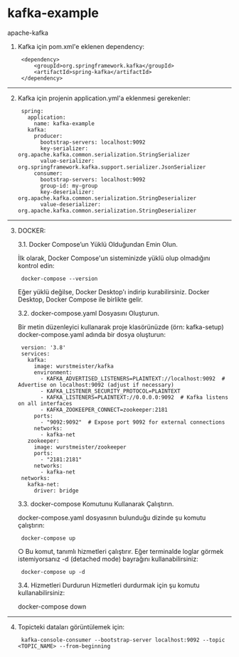 # kafka-example
apache-kafka

1. Kafka için pom.xml'e eklenen dependency:
   
		<dependency>
			<groupId>org.springframework.kafka</groupId>
			<artifactId>spring-kafka</artifactId>
		</dependency>

--------------------------------------------------------------------------------------------------------------------
2. Kafka için projenin application.yml'a eklenmesi gerekenler:

		spring:
		  application:
		    name: kafka-example
		  kafka:
		    producer:
		      bootstrap-servers: localhost:9092
		      key-serializer: org.apache.kafka.common.serialization.StringSerializer
		      value-serializer: org.springframework.kafka.support.serializer.JsonSerializer
		    consumer:
		      bootstrap-servers: localhost:9092
		      group-id: my-group
		      key-deserializer: org.apache.kafka.common.serialization.StringDeserializer
		      value-deserializer: org.apache.kafka.common.serialization.StringDeserializer
	
--------------------------------------------------------------------------------------------------------------------
3. DOCKER:

	3.1. Docker Compose’un Yüklü Olduğundan Emin Olun.

	İlk olarak, Docker Compose'un sisteminizde yüklü olup olmadığını kontrol edin:

		docker-compose --version

	Eğer yüklü değilse, Docker Desktop'ı indirip kurabilirsiniz. Docker Desktop, Docker Compose ile birlikte gelir.



	3.2. docker-compose.yaml Dosyasını Oluşturun. 

	Bir metin düzenleyici kullanarak proje klasörünüzde (örn: kafka-setup) docker-compose.yaml adında bir dosya oluşturun:

		version: '3.8'
		services:
		  kafka:
		    image: wurstmeister/kafka
		    environment:
		      - KAFKA_ADVERTISED_LISTENERS=PLAINTEXT://localhost:9092  # Advertise on localhost:9092 (adjust if necessary)
		      - KAFKA_LISTENER_SECURITY_PROTOCOL=PLAINTEXT
		      - KAFKA_LISTENERS=PLAINTEXT://0.0.0.0:9092  # Kafka listens on all interfaces
		      - KAFKA_ZOOKEEPER_CONNECT=zookeeper:2181
		    ports:
		      - "9092:9092"  # Expose port 9092 for external connections
		    networks:
		      - kafka-net
		  zookeeper:
		    image: wurstmeister/zookeeper
		    ports:
		      - "2181:2181"
		    networks:
		      - kafka-net
		networks:
		  kafka-net:
		    driver: bridge


	3.3. docker-compose Komutunu Kullanarak Çalıştırın.

	docker-compose.yaml dosyasının bulunduğu dizinde şu komutu çalıştırın:
              
		docker-compose up
 
              
	○ Bu komut, tanımlı hizmetleri çalıştırır. Eğer terminalde loglar görmek istemiyorsanız -d (detached mode) bayrağını kullanabilirsiniz:
  
		docker-compose up -d
 


	3.4. Hizmetleri Durdurun Hizmetleri durdurmak için şu komutu kullanabilirsiniz:
 
	docker-compose down


--------------------------------------------------------------------------------------------------------------------
4. Topicteki dataları görüntülemek için:

		kafka-console-consumer --bootstrap-server localhost:9092 --topic <TOPIC_NAME> --from-beginning
	
